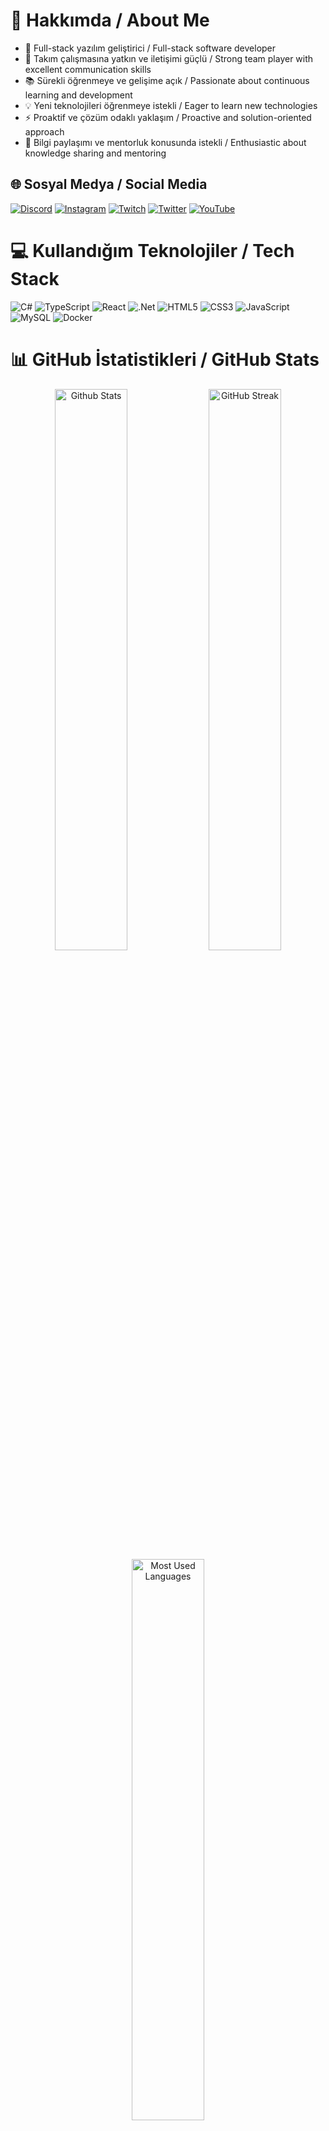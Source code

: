 # 💫 Hakkımda / About Me

- 🚀 Full-stack yazılım geliştirici / Full-stack software developer
- 👥 Takım çalışmasına yatkın ve iletişimi güçlü / Strong team player with excellent communication skills
- 📚 Sürekli öğrenmeye ve gelişime açık / Passionate about continuous learning and development
- 💡 Yeni teknolojileri öğrenmeye istekli / Eager to learn new technologies
- ⚡ Proaktif ve çözüm odaklı yaklaşım / Proactive and solution-oriented approach
- 🤝 Bilgi paylaşımı ve mentorluk konusunda istekli / Enthusiastic about knowledge sharing and mentoring

## 🌐 Sosyal Medya / Social Media
[![Discord](https://img.shields.io/badge/Discord-%237289DA.svg?logo=discord&logoColor=white)](https://discord.gg/y68R7arX) 
[![Instagram](https://img.shields.io/badge/Instagram-%23E4405F.svg?logo=Instagram&logoColor=white)](https://instagram.com/polegut/) 
[![Twitch](https://img.shields.io/badge/Twitch-%239146FF.svg?logo=Twitch&logoColor=white)](https://twitch.tv/polegut) 
[![Twitter](https://img.shields.io/badge/Twitter-%231DA1F2.svg?logo=Twitter&logoColor=white)](https://twitter.com/polegut) 
[![YouTube](https://img.shields.io/badge/YouTube-%23FF0000.svg?logo=YouTube&logoColor=white)](https://youtube.com/channel/UCHrgDXcBzj-zxO_zueRr1rg)

# 💻 Kullandığım Teknolojiler / Tech Stack
![C#](https://img.shields.io/badge/c%23-%23239120.svg?style=for-the-badge&logo=c-sharp&logoColor=white) 
![TypeScript](https://img.shields.io/badge/typescript-%23007ACC.svg?style=for-the-badge&logo=typescript&logoColor=white) 
![React](https://img.shields.io/badge/react-%2320232a.svg?style=for-the-badge&logo=react&logoColor=%2361DAFB)
![.Net](https://img.shields.io/badge/.NET-5C2D91?style=for-the-badge&logo=.net&logoColor=white)
![HTML5](https://img.shields.io/badge/html5-%23E34F26.svg?style=for-the-badge&logo=html5&logoColor=white) 
![CSS3](https://img.shields.io/badge/css3-%231572B6.svg?style=for-the-badge&logo=css3&logoColor=white)
![JavaScript](https://img.shields.io/badge/javascript-%23323330.svg?style=for-the-badge&logo=javascript&logoColor=%23F7DF1E)
![MySQL](https://img.shields.io/badge/mysql-%2300f.svg?style=for-the-badge&logo=mysql&logoColor=white)
![Docker](https://img.shields.io/badge/docker-%230db7ed.svg?style=for-the-badge&logo=docker&logoColor=white)

# 📊 GitHub İstatistikleri / GitHub Stats
<div align="center">
  <img src="https://github-readme-stats.vercel.app/api?username=emirdnz&theme=dark&hide_border=true&include_all_commits=true&count_private=true" width="48%" alt="Github Stats"/>
  <img src="https://github-readme-streak-stats.herokuapp.com/?user=emirdnz&theme=dark&hide_border=true" width="48%" alt="GitHub Streak"/>
  <img src="https://github-readme-stats.vercel.app/api/top-langs/?username=emirdnz&theme=dark&hide_border=true&include_all_commits=true&count_private=true&layout=compact" width="48%" alt="Most Used Languages"/>
</div>

## 🚀 Projelerim / My Projects

<table>
  <tr>
    <td width="54%" valign="top" style="background:#161b22; border:1px solid #30363d; border-radius:12px; padding:36px; margin:0 18px 28px 0;">
      <div style="display:flex;align-items:center;gap:12px;">
        <img src="https://img.icons8.com/ios-filled/32/ffffff/bus.png" alt="bus icon" style="vertical-align:middle;" />
        <span style="color:#f0f6fc; font-size:1.7em; font-weight:900; letter-spacing:1px; font-family:Segoe UI,Arial,sans-serif;">BUS-TICKET-SYSTEM</span>
      </div>
      <hr style="border:0;border-top:2px solid #30363d;margin:18px 0;">
      <div style="color:#e6edf3;font-weight:700;font-size:1.13em;margin-bottom:0; font-family:Segoe UI,Arial,sans-serif;">
        Otobüs biletlerini çevrimiçi satma ve rezervasyon sistemi
      </div>
      <div style="color:#8b949e; font-style:italic; font-size:1.05em; margin-bottom:22px; margin-top:2px;">
        Online bus ticket sales and reservation system
      </div>
      <div style="margin-bottom:22px;"></div>
      <div style="margin-bottom:10px;">
        <img src="https://img.shields.io/badge/React-20232A?style=flat&logo=react&logoColor=61DAFB"/>
        <img src="https://img.shields.io/badge/TypeScript-007ACC?style=flat&logo=typescript&logoColor=white"/>
        <img src="https://img.shields.io/badge/.NET-512BD4?style=flat&logo=dotnet&logoColor=white"/>
        <img src="https://img.shields.io/badge/SQL%20Server-CC2927?style=flat&logo=microsoft-sql-server&logoColor=white"/>
      </div>
      <br> 
      <div style="margin-bottom:18px;"></div>
      <div style="margin-bottom:10px;">
        <img src="https://img.shields.io/badge/Development-grey?style=flat&logo=github" alt="development"/>
        <img src="https://img.shields.io/badge/Geliştiriliyor-grey?style=flat&logo=github" alt="gelistiriliyor"/>
      </div>
      <div style="margin-bottom:10px;"></div>
      <div>
        <img src="https://img.shields.io/badge/In%20Progress-007bff?style=flat&logo=github&logoColor=white" alt="in progress"/>
        <img src="https://img.shields.io/badge/Devam%20Ediyor-007bff?style=flat&logo=github&logoColor=white" alt="devam ediyor"/>
      </div>
    </td>
    <td width="2%"></td>
    <td width="54%" valign="top" style="background:#161b22; border:1px solid #30363d; border-radius:12px; padding:36px; margin:0 0 28px 18px;">
      <div style="display:flex;align-items:center;gap:12px;">
        <img src="https://img.icons8.com/ios-filled/32/ffffff/bank.png" alt="bank icon" style="vertical-align:middle;" />
        <span style="color:#f0f6fc; font-size:1.7em; font-weight:900; letter-spacing:1px; font-family:Segoe UI,Arial,sans-serif;">BANK-SYSTEM</span>
      </div>
      <hr style="border:0;border-top:2px solid #30363d;margin:18px 0;">
      <div style="color:#e6edf3;font-weight:700;font-size:1.13em;margin-bottom:0; font-family:Segoe UI,Arial,sans-serif;">
        Temel bankacılık işlemleri yönetim platformu
      </div>
      <div style="color:#8b949e; font-style:italic; font-size:1.05em; margin-bottom:22px; margin-top:2px;">
        Basic banking operations management platform
      </div>
      <div style="margin-bottom:22px;"></div>
      <div style="margin-bottom:10px;">
        <img src="https://img.shields.io/badge/React-20232A?style=flat&logo=react&logoColor=61DAFB"/>
        <img src="https://img.shields.io/badge/TypeScript-007ACC?style=flat&logo=typescript&logoColor=white"/>
        <img src="https://img.shields.io/badge/.NET-512BD4?style=flat&logo=dotnet&logoColor=white"/>
        <img src="https://img.shields.io/badge/SQL%20Server-CC2927?style=flat&logo=microsoft-sql-server&logoColor=white"/>
      </div>
      <br>
      <div style="margin-bottom:18px;"></div>
      <div style="margin-bottom:10px;">
        <img src="https://img.shields.io/badge/Development-grey?style=flat&logo=github" alt="development"/>
        <img src="https://img.shields.io/badge/Geliştiriliyor-grey?style=flat&logo=github" alt="gelistiriliyor"/>
      </div>
      <div style="margin-bottom:10px;"></div>
      <div>
        <img src="https://img.shields.io/badge/In%20Progress-007bff?style=flat&logo=github&logoColor=white" alt="in progress"/>
        <img src="https://img.shields.io/badge/Devam%20Ediyor-007bff?style=flat&logo=github&logoColor=white" alt="devam ediyor"/>
      </div>
    </td>
  </tr>
</table>

